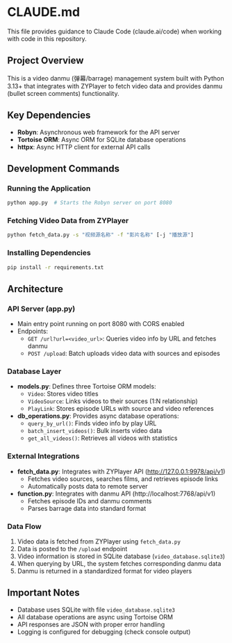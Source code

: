# CLAUDE.md

This file provides guidance to Claude Code (claude.ai/code) when working with code in this repository.

## Project Overview

This is a video danmu (弹幕/barrage) management system built with Python 3.13+ that integrates with ZYPlayer to fetch video data and provides danmu (bullet screen comments) functionality.

## Key Dependencies

- **Robyn**: Asynchronous web framework for the API server
- **Tortoise ORM**: Async ORM for SQLite database operations
- **httpx**: Async HTTP client for external API calls

## Development Commands

### Running the Application
```bash
python app.py  # Starts the Robyn server on port 8080
```

### Fetching Video Data from ZYPlayer
```bash
python fetch_data.py -s "视频源名称" -f "影片名称" [-j "播放源"]
```

### Installing Dependencies
```bash
pip install -r requirements.txt
```

## Architecture

### API Server (app.py)
- Main entry point running on port 8080 with CORS enabled
- Endpoints:
  - `GET /url?url=<video_url>`: Queries video info by URL and fetches danmu
  - `POST /upload`: Batch uploads video data with sources and episodes

### Database Layer
- **models.py**: Defines three Tortoise ORM models:
  - `Video`: Stores video titles
  - `VideoSource`: Links videos to their sources (1:N relationship)
  - `PlayLink`: Stores episode URLs with source and video references
- **db_operations.py**: Provides async database operations:
  - `query_by_url()`: Finds video info by play URL
  - `batch_insert_videos()`: Bulk inserts video data
  - `get_all_videos()`: Retrieves all videos with statistics

### External Integrations
- **fetch_data.py**: Integrates with ZYPlayer API (http://127.0.0.1:9978/api/v1)
  - Fetches video sources, searches films, and retrieves episode links
  - Automatically posts data to remote server
- **function.py**: Integrates with danmu API (http://localhost:7768/api/v1)
  - Fetches episode IDs and danmu comments
  - Parses barrage data into standard format

### Data Flow
1. Video data is fetched from ZYPlayer using `fetch_data.py`
2. Data is posted to the `/upload` endpoint
3. Video information is stored in SQLite database (`video_database.sqlite3`)
4. When querying by URL, the system fetches corresponding danmu data
5. Danmu is returned in a standardized format for video players

## Important Notes
- Database uses SQLite with file `video_database.sqlite3`
- All database operations are async using Tortoise ORM
- API responses are JSON with proper error handling
- Logging is configured for debugging (check console output)
